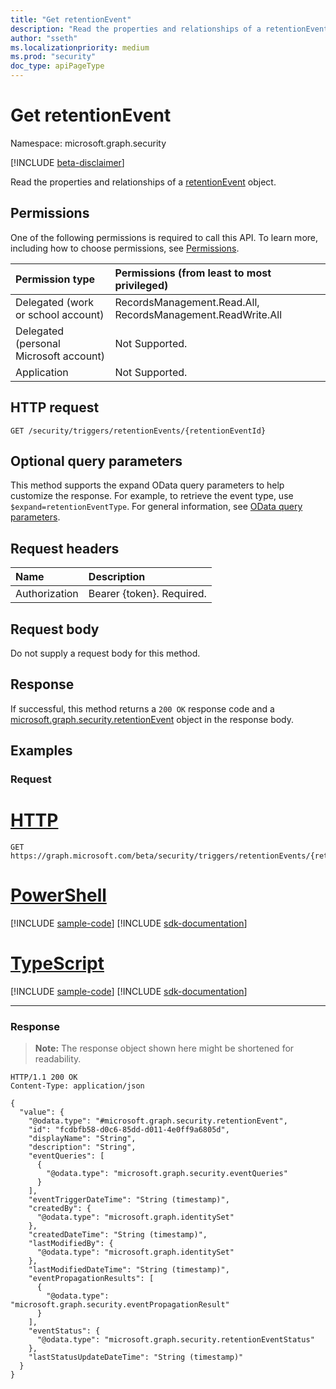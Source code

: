 ```yaml
---
title: "Get retentionEvent"
description: "Read the properties and relationships of a retentionEvent object."
author: "sseth"
ms.localizationpriority: medium
ms.prod: "security"
doc_type: apiPageType
---
```


# Get retentionEvent
Namespace: microsoft.graph.security

[!INCLUDE [beta-disclaimer](../../includes/beta-disclaimer.md)]

Read the properties and relationships of a [retentionEvent](../resources/security-retentionevent.md) object.

## Permissions
One of the following permissions is required to call this API. To learn more, including how to choose permissions, see [Permissions](/graph/permissions-reference).

|Permission type|Permissions (from least to most privileged)|
|:---|:---|
|Delegated (work or school account)|RecordsManagement.Read.All, RecordsManagement.ReadWrite.All|
|Delegated (personal Microsoft account)|Not Supported.|
|Application|Not Supported.|

## HTTP request

<!-- {
  "blockType": "ignored"
}
-->
``` http
GET /security/triggers/retentionEvents/{retentionEventId}
```

## Optional query parameters
This method supports the expand OData query parameters to help customize the response. For example, to retrieve the event type, use `$expand=retentionEventType`. For general information, see [OData query parameters](/graph/query-parameters).

## Request headers
|Name|Description|
|:---|:---|
|Authorization|Bearer {token}. Required.|

## Request body
Do not supply a request body for this method.

## Response

If successful, this method returns a `200 OK` response code and a [microsoft.graph.security.retentionEvent](../resources/security-retentionevent.md) object in the response body.

## Examples

### Request

# [HTTP](#tab/http)
<!-- {
  "blockType": "request",
  "name": "get_retentionevent"
}
-->
``` http
GET https://graph.microsoft.com/beta/security/triggers/retentionEvents/{retentionEventId}
```

# [PowerShell](#tab/powershell)
[!INCLUDE [sample-code](../includes/snippets/powershell/get-retentionevent-powershell-snippets.md)]
[!INCLUDE [sdk-documentation](../includes/snippets/snippets-sdk-documentation-link.md)]

# [TypeScript](#tab/typescript)
[!INCLUDE [sample-code](../includes/snippets/typescript/get-retentionevent-typescript-snippets.md)]
[!INCLUDE [sdk-documentation](../includes/snippets/snippets-sdk-documentation-link.md)]

---



### Response
>**Note:** The response object shown here might be shortened for readability.
<!-- {
  "blockType": "response",
  "truncated": true,
  "@odata.type": "microsoft.graph.security.retentionEvent"
}
-->
``` http
HTTP/1.1 200 OK
Content-Type: application/json

{
  "value": {
    "@odata.type": "#microsoft.graph.security.retentionEvent",
    "id": "fcdbfb58-d0c6-85dd-d011-4e0ff9a6805d",
    "displayName": "String",
    "description": "String",
    "eventQueries": [
      {
        "@odata.type": "microsoft.graph.security.eventQueries"
      }
    ],
    "eventTriggerDateTime": "String (timestamp)",
    "createdBy": {
      "@odata.type": "microsoft.graph.identitySet"
    },
    "createdDateTime": "String (timestamp)",
    "lastModifiedBy": {
      "@odata.type": "microsoft.graph.identitySet"
    },
    "lastModifiedDateTime": "String (timestamp)",
    "eventPropagationResults": [
      {
        "@odata.type": "microsoft.graph.security.eventPropagationResult"
      }
    ],
    "eventStatus": {
      "@odata.type": "microsoft.graph.security.retentionEventStatus"
    },
    "lastStatusUpdateDateTime": "String (timestamp)"
  }
}
```

